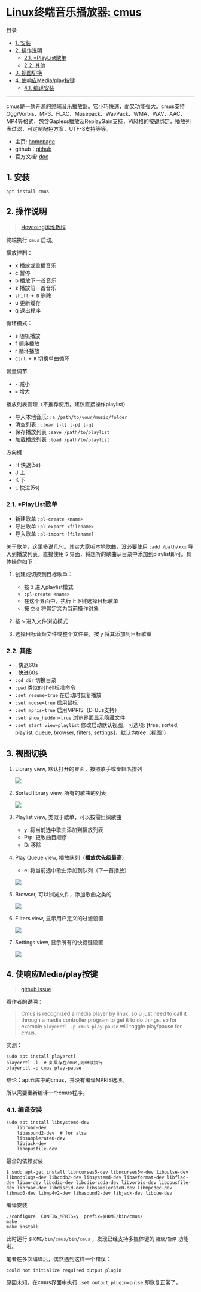 # <a id="cb_post_title_url"></a>[Linux终端音乐播放器: cmus](https://www.cnblogs.com/brt2/p/13258775.html)

目录

- [1\. 安装](#1-安装)
- [2\. 操作说明](#2-操作说明)
    - [2.1. *PlayList歌单](#21-playlist歌单)
    - [2.2. 其他](#22-其他)
- [3\. 视图切换](#3-视图切换)
- [4\. 使响应Media/play按键](#4-使响应mediaplay按键)
    - [4.1. 编译安装](#41-编译安装)

* * *

cmus是一款开源的终端音乐播放器。它小巧快速，而又功能强大。cmus支持Ogg/Vorbis、MP3、FLAC、Musepack、WavPack、WMA、WAV、AAC、MP4等格式，包含Gapless播放及ReplayGain支持，Vi风格的按键绑定，播放列表过滤，可定制配色方案，UTF-8支持等等。

- 主页: [homepage](https://cmus.github.io)
- github：[github](https://github.com/cmus/cmus)
- 官方文档: [doc](https://github.com/cmus/cmus/blob/master/Doc/cmus.txt)

## 1\. 安装

`apt install cmus`

## 2\. 操作说明

> [Howtoing运维教程](https://www.howtoing.com/install-cmus-music-player-in-linux)

终端执行 `cmus` 启动。

播放控制：

- x 播放或重播音乐
- c 暂停
- b 播放下一首音乐
- z 播放前一首音乐
- `shift + D` 删除
- u 更新缓存
- q 退出程序

循环模式：

- s 随机播放
- f 顺序播放
- r 循环播放
- `Ctrl + R` 切换单曲循环

音量调节

- `-` 减小
- `=` 增大

播放列表管理（不推荐使用，建议直接操作playlist）

- 导入本地音乐: `:a /path/to/your/music/folder`
- 清空列表 `:clear [-l] [-p] [-q]`
- 保存播放列表 `:save /path/to/playlist`
- 加载播放列表 `:load /path/to/playlist`

方向键

- H 快退(5s)
- J 上
- K 下
- L 快进(5s)

### 2.1. *PlayList歌单

- 新建歌单 `:pl-create <name>`
- 导出歌单 `:pl-export <filename>`
- 导入歌单 `:pl-import [filename]`

关于歌单，这里多说几句。其实大家听本地歌曲，没必要使用 `:add /path/xxx` 导入到播放列表。直接使用 `5` 界面，将想听的歌曲从目录中添加到playlist即可。具体操作如下：

1.  创建或切换到目标歌单：
    
    - 按 `3` 进入playlist模式
    - `:pl-create <name>`
    - 在这个界面中，执行上下键选择目标歌单
    - 按 `空格` 将其定义为当前操作对象
2.  按 `5` 进入文件浏览模式
    
3.  选择目标音频文件或整个文件夹，按 `y` 将其添加到目标歌单
    

### 2.2. 其他

- , 快退60s
- . 快进60s
- `:cd dir` 切换目录
- `:pwd` 类似的shell标准命令
- `:set resume=true` 在启动时恢复播放
- `:set mouse=true` 启用鼠标
- `:set mpris=true` 启用MPRIS（D-Bus支持）
- `:set show_hidden=true` 浏览界面显示隐藏文件
- `:set start_view=playlist` 修改启动默认视图，可选项: \[tree, sorted, playlist, queue, browser, filters, settings\]，默认为tree（视图1）

## 3\. 视图切换

1.  Library view, 默认打开的界面，按照歌手或专辑名排列
    
    ![](../../../_resources/2039866-20200707080920966-902681_0b314397af344347b.jpg)
    
2.  Sorted library view, 所有的歌曲的列表
    
    ![](../../../_resources/2039866-20200707080921275-861379_369edf0d47274a0e8.jpg)
    
3.  Playlist view, 类似于歌单，可以按需组织歌曲
    
    - y: 将当前选中歌曲添加到播放列表
    - P/p: 更改曲目顺序
    - D: 移除
4.  Play Queue view, 播放队列（**播放优先级最高**）
    
    - e: 将当前选中歌曲添加到队列（下一首播放）
    
    ![](../../../_resources/2039866-20200707080921509-572883_d35530298af347748.jpg)
    
5.  Browser, 可以浏览文件，添加歌曲之类的
    
    ![](../../../_resources/2039866-20200707080921699-206252_690a5caf6fd444bfa.jpg)
    
6.  Filters view, 显示用户定义的过滤设置
    
    ![](../../../_resources/2039866-20200707080921931-545048_9486615941b443c3b.jpg)
    
7.  Settings view, 显示所有的快捷键设置
    
    ![](../../../_resources/2039866-20200707080922193-183363_e1fab84fd5ee41379.jpg)
    

## 4\. 使响应Media/play按键

> [github issue](https://github.com/cmus/cmus/issues/948)

看作者的说明：

> Cmus is recognized a media player by linux, so u just need to call it through a media controller program to get it to do things. so for example `playerctl -p cmus play-pause` will toggle play/pause for cmus.

实测：

```
sudo apt install playerctl
playerctl -l  # 如果存在cmus,则继续执行
playerctl -p cmus play-pause 
```

结论：apt仓库中的cmus，并没有编译MPRIS选项。

所以需要重新编译一个cmus程序。

### 4.1. 编译安装

```
sudo apt install libsystemd-dev
    libroar-dev
    libasound2-dev  # for alsa
    libsamplerate0-dev
    libjack-dev
    libopusfile-dev 
```

最全的依赖安装

```
$ sudo apt-get install libncurses5-dev libncurses5w-dev libpulse-dev libmodplugs-dev libcddb2-dev libsystemd-dev libavformat-dev libflac-dev libao-dev libcdio-dev libcdio-cdda-dev libvorbis-dev libopusfile-dev libroar-dev libdiscid-dev libsamplerate0-dev libmpcdec-dev libmad0-dev libmp4v2-dev libasound2-dev libjack-dev libcue-dev 
```

编译安装

```
./configure  CONFIG_MPRIS=y  prefix=$HOME/bin/cmus/
make
make install 
```

此时运行 `$HOME/bin/cmus/bin/cmus` ，发现已经支持多媒体键的 `播放/暂停` 功能啦。

笔者在多次编译后，偶然遇到这样一个错误：

```
could not initialize required output plugin 
```

原因未知。在cmus界面中执行 `:set output_plugin=pulse` 即恢复正常了。

